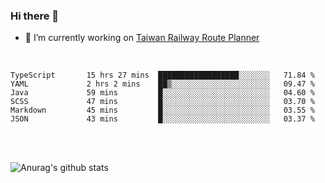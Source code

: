 ### Hi there 👋

- 🔭 I’m currently working on [Taiwan Railway Route Planner](https://github.com/Taiwan-Railway-Route-Planner)

<br/>

<!--START_SECTION:waka-->

```text
TypeScript       15 hrs 27 mins  ██████████████████░░░░░░░   71.84 %
YAML             2 hrs 2 mins    ██▒░░░░░░░░░░░░░░░░░░░░░░   09.47 %
Java             59 mins         █░░░░░░░░░░░░░░░░░░░░░░░░   04.60 %
SCSS             47 mins         █░░░░░░░░░░░░░░░░░░░░░░░░   03.70 %
Markdown         45 mins         █░░░░░░░░░░░░░░░░░░░░░░░░   03.55 %
JSON             43 mins         █░░░░░░░░░░░░░░░░░░░░░░░░   03.37 %
```

<!--END_SECTION:waka-->

<br/>
<br/>

![Anurag's github stats](https://github-readme-stats.vercel.app/api?username=DepickereSven&show_icons=true&theme=tokyonight)



<!--
**DepickereSven/DepickereSven** is a ✨ _special_ ✨ repository because its `README.md` (this file) appears on your GitHub profile.

Here are some ideas to get you started:

- 🔭 I’m currently working on ...
- 🌱 I’m currently learning ...
- 👯 I’m looking to collaborate on ...
- 🤔 I’m looking for help with ...
- 💬 Ask me about ...
- 📫 How to reach me: ...
- 😄 Pronouns: ...
- ⚡ Fun fact: ...
-->

